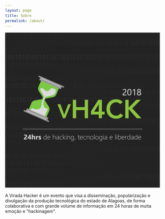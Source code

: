 ```yaml
---
layout: page
title: Sobre
permalink: /about/
---
```



![](/assets/banner.png)

A Virada Hacker é um evento que visa a disseminação, popularização e divulgação da produção tecnológica do estado de Alagoas, de forma colaborativa e com  grande volume de informação em 24 horas de muita emoção e "hackinagem".

